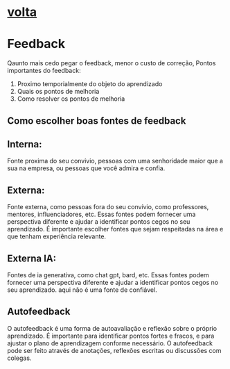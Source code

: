 # [volta](../readme.md)
# Feedback

Qaunto mais cedo pegar o feedback, menor o custo de correção, Pontos importantes do feedback:

1. Proximo temporialmente do objeto do aprendizado
2. Quais os pontos de melhoria
3. Como resolver os pontos de melhoria

## Como escolher boas fontes de feedback

## Interna:

Fonte proxima do seu convivio, pessoas com uma senhoridade maior que a sua na empresa, ou pessoas que você admira e confia.

## Externa:

Fonte externa, como pessoas fora do seu convívio, como professores, mentores, influenciadores, etc. Essas fontes podem fornecer uma perspectiva diferente e ajudar a identificar pontos cegos no seu aprendizado. É importante escolher fontes que sejam respeitadas na área e que tenham experiência relevante.

## Externa IA:

Fontes de ia generativa, como chat gpt, bard, etc. Essas fontes podem fornecer uma perspectiva diferente e ajudar a identificar pontos cegos no seu aprendizado. aqui não é uma fonte de confiável.


## Autofeedback

O autofeedback é uma forma de autoavaliação e reflexão sobre o próprio aprendizado. É importante para identificar pontos fortes e fracos, e para ajustar o plano de aprendizagem conforme necessário. O autofeedback pode ser feito através de anotações, reflexões escritas ou discussões com colegas.

